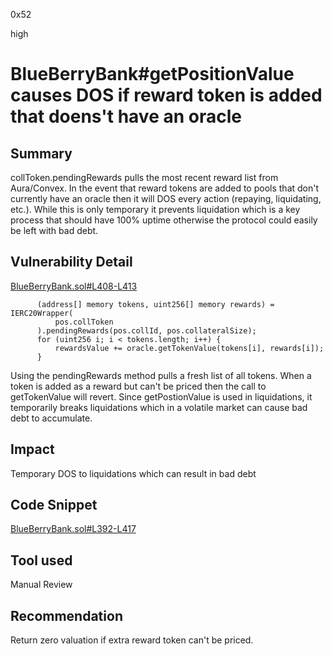 0x52

high

# BlueBerryBank#getPositionValue causes DOS if reward token is added that doens't have an oracle

## Summary

collToken.pendingRewards pulls the most recent reward list from Aura/Convex. In the event that reward tokens are added to pools that don't currently have an oracle then it will DOS every action (repaying, liquidating, etc.). While this is only temporary it prevents liquidation which is a key process that should have 100% uptime otherwise the protocol could easily be left with bad debt.

## Vulnerability Detail

[BlueBerryBank.sol#L408-L413](https://github.com/sherlock-audit/2023-04-blueberry/blob/main/blueberry-core/contracts/BlueBerryBank.sol#L408-L413)

          (address[] memory tokens, uint256[] memory rewards) = IERC20Wrapper(
              pos.collToken
          ).pendingRewards(pos.collId, pos.collateralSize);
          for (uint256 i; i < tokens.length; i++) {
              rewardsValue += oracle.getTokenValue(tokens[i], rewards[i]);
          }

Using the pendingRewards method pulls a fresh list of all tokens. When a token is added as a reward but can't be priced then the call to getTokenValue will revert. Since getPostionValue is used in liquidations, it temporarily breaks liquidations which in a volatile market can cause bad debt to accumulate.

## Impact

Temporary DOS to liquidations which can result in bad debt

## Code Snippet

[BlueBerryBank.sol#L392-L417](https://github.com/sherlock-audit/2023-04-blueberry/blob/main/blueberry-core/contracts/BlueBerryBank.sol#L392-L417)

## Tool used

Manual Review

## Recommendation

Return zero valuation if extra reward token can't be priced.